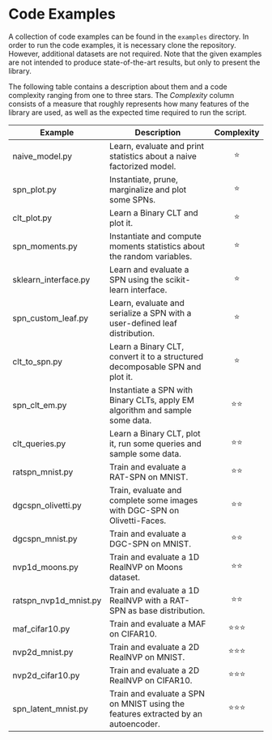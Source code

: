 # Code Examples

A collection of code examples can be found in the `examples` directory.
In order to run the code examples, it is necessary clone the repository.
However, additional datasets are not required.
Note that the given examples are not intended to produce state-of-the-art results,
but only to present the library.

The following table contains a description about them and a code complexity ranging from one to three stars.
The *Complexity* column consists of a measure that roughly represents how many features of the library are used, as well as
the expected time required to run the script.

| Example               |                                    Description                                    | Complexity |
|-----------------------|-----------------------------------------------------------------------------------|:----------:|
| naive_model.py        | Learn, evaluate and print statistics about a naive factorized model.              |      ⭐     |      
| spn_plot.py           | Instantiate, prune, marginalize and plot some SPNs.                               |      ⭐     |
| clt_plot.py           | Learn a Binary CLT and plot it.                                                   |      ⭐     |
| spn_moments.py        | Instantiate and compute moments statistics about the random variables.            |      ⭐     |
| sklearn_interface.py  | Learn and evaluate a SPN using the scikit-learn interface.                        |      ⭐     |
| spn_custom_leaf.py    | Learn, evaluate and serialize a SPN with a user-defined leaf distribution.        |      ⭐     |
| clt_to_spn.py         | Learn a Binary CLT, convert it to a structured decomposable SPN and plot it.      |      ⭐     |
| spn_clt_em.py         | Instantiate a SPN with Binary CLTs, apply EM algorithm and sample some data.      |     ⭐⭐     |
| clt_queries.py        | Learn a Binary CLT, plot it, run some queries and sample some data.               |     ⭐⭐     |
| ratspn_mnist.py       | Train and evaluate a RAT-SPN on MNIST.                                            |     ⭐⭐     |
| dgcspn_olivetti.py    | Train, evaluate and complete some images with DGC-SPN on Olivetti-Faces.          |     ⭐⭐     |
| dgcspn_mnist.py       | Train and evaluate a DGC-SPN on MNIST.                                            |     ⭐⭐     |
| nvp1d_moons.py        | Train and evaluate a 1D RealNVP on Moons dataset.                                 |     ⭐⭐     |
| ratspn_nvp1d_mnist.py | Train and evaluate a 1D RealNVP with a RAT-SPN as base distribution.              |     ⭐⭐     |
| maf_cifar10.py        | Train and evaluate a MAF on CIFAR10.                                              |     ⭐⭐⭐    |
| nvp2d_mnist.py        | Train and evaluate a 2D RealNVP on MNIST.                                         |     ⭐⭐⭐    |
| nvp2d_cifar10.py      | Train and evaluate a 2D RealNVP on CIFAR10.                                       |     ⭐⭐⭐    |
| spn_latent_mnist.py   | Train and evaluate a SPN on MNIST using the features extracted by an autoencoder. |     ⭐⭐⭐    |

